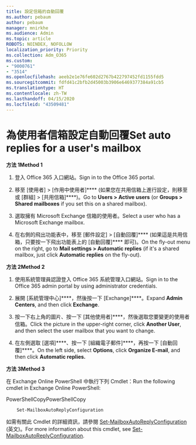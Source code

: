 ```yaml
---
title: 設定信箱的自動回覆
ms.author: pebaum
author: pebaum
manager: mnirkhe
ms.audience: Admin
ms.topic: article
ROBOTS: NOINDEX, NOFOLLOW
localization_priority: Priority
ms.collection: Adm_O365
ms.custom:
- "9000761"
- "3514"
ms.openlocfilehash: aeeb2e1e76fe602d2767b422797452fd1155fdd5
ms.sourcegitcommit: fdfd41c2bfb2d45003b3906e6469377384a91cb5
ms.translationtype: HT
ms.contentlocale: zh-TW
ms.lasthandoff: 04/15/2020
ms.locfileid: "43509481"
---
```

# <a name="set-auto-replies-for-a-users-mailbox"></a><span data-ttu-id="83e56-102">為使用者信箱設定自動回覆</span><span class="sxs-lookup"><span data-stu-id="83e56-102">Set auto replies for a user's mailbox</span></span>

<span data-ttu-id="83e56-103">**方法 1**</span><span class="sxs-lookup"><span data-stu-id="83e56-103">**Method 1**</span></span>

1. <span data-ttu-id="83e56-104">登入 Office 365 入口網站。</span><span class="sxs-lookup"><span data-stu-id="83e56-104">Sign in to the Office 365 portal.</span></span>

2. <span data-ttu-id="83e56-105">移至 [使用者] > [作用中使用者]\*\*\*\* (如果您在共用信箱上進行設定，則移至或 [群組] > [共用信箱]\*\*\*\*)。</span><span class="sxs-lookup"><span data-stu-id="83e56-105">Go to **Users > Active users** (or **Groups > Shared mailboxes** if you set this on a shared mailbox).</span></span>

3. <span data-ttu-id="83e56-106">選取擁有 Microsoft Exchange 信箱的使用者。</span><span class="sxs-lookup"><span data-stu-id="83e56-106">Select a user who has a Microsoft Exchange mailbox.</span></span>

4. <span data-ttu-id="83e56-107">在右側的飛出功能表中，移至 [郵件設定] > [自動回覆]\*\*\*\* (如果這是共用信箱，只要按一下飛出功能表上的 [自動回覆]\*\*\*\* 即可)。</span><span class="sxs-lookup"><span data-stu-id="83e56-107">On the fly-out menu on the right, go to **Mail settings > Automatic replies** (if it's a shared mailbox, just click **Automatic replies** on the fly-out).</span></span>

<span data-ttu-id="83e56-108">**方法 2**</span><span class="sxs-lookup"><span data-stu-id="83e56-108">**Method 2**</span></span>

1. <span data-ttu-id="83e56-109">使用系統管理員認證登入 Office 365 系統管理入口網站。</span><span class="sxs-lookup"><span data-stu-id="83e56-109">Sign in to the Office 365 admin portal by using administrator credentials.</span></span>

2. <span data-ttu-id="83e56-110">展開 [系統管理中心]\*\*\*\*，然後按一下 [Exchange]\*\*\*\*。</span><span class="sxs-lookup"><span data-stu-id="83e56-110">Expand **Admin Centers**, and then click **Exchange**.</span></span>

3. <span data-ttu-id="83e56-111">按一下右上角的圖片、按一下 [其他使用者]\*\*\*\*，然後選取您要變更的使用者信箱。</span><span class="sxs-lookup"><span data-stu-id="83e56-111">Click the picture in the upper-right corner, click **Another User**, and then select the user mailbox that you want to change.</span></span>

4. <span data-ttu-id="83e56-112">在左側選取 [選項]\*\*\*\*、按一下 [組織電子郵件]\*\*\*\*，再按一下 [自動回覆]\*\*\*\*。</span><span class="sxs-lookup"><span data-stu-id="83e56-112">On the left side, select **Options**, click **Organize E-mail**, and then click **Automatic replies.**</span></span>

<span data-ttu-id="83e56-113">**方法 3**</span><span class="sxs-lookup"><span data-stu-id="83e56-113">**Method 3**</span></span>

<span data-ttu-id="83e56-114">在 Exchange Online PowerShell 中執行下列 Cmdlet：</span><span class="sxs-lookup"><span data-stu-id="83e56-114">Run the following cmdlet in Exchange Online PowerShell:</span></span>

<span data-ttu-id="83e56-115">PowerShellCopy</span><span class="sxs-lookup"><span data-stu-id="83e56-115">PowerShellCopy</span></span>

```
    Set-MailboxAutoReplyConfiguration
```

<span data-ttu-id="83e56-116">如需有關此 Cmdlet 的詳細資訊，請參閱 [Set-MailboxAutoReplyConfiguration](https://docs.microsoft.com/powershell/module/exchange/mailboxes/set-mailboxautoreplyconfiguration) (英文)。</span><span class="sxs-lookup"><span data-stu-id="83e56-116">For more information about this cmdlet, see [Set-MailboxAutoReplyConfiguration](https://docs.microsoft.com/powershell/module/exchange/mailboxes/set-mailboxautoreplyconfiguration).</span></span>

